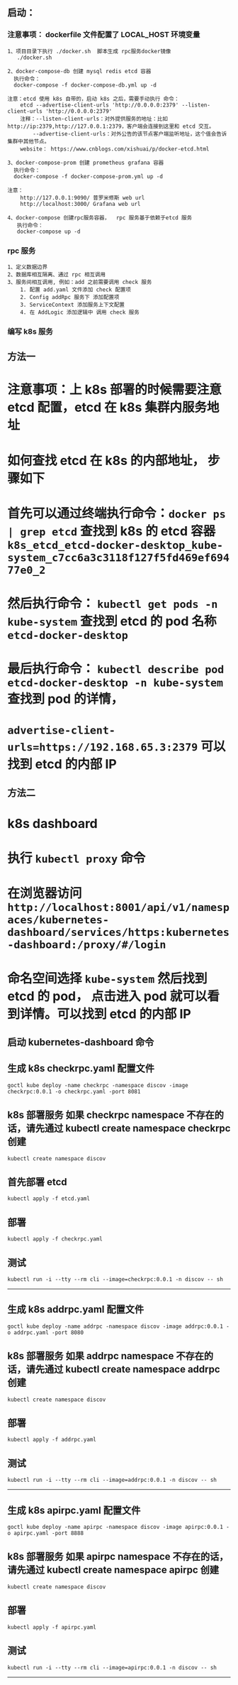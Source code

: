 ## 启动：
### **注意事项**： dockerfile 文件配置了 LOCAL_HOST 环境变量

    1、项目目录下执行 ./docker.sh  脚本生成 rpc服务docker镜像
       ./docker.sh

    2、docker-compose-db 创建 mysql redis etcd 容器
      执行命令：
      docker-compose -f docker-compose-db.yml up -d

    注意：etcd 使用 k8s 自带的，启动 k8s 之后，需要手动执行 命令：
        etcd --advertise-client-urls 'http://0.0.0.0:2379' --listen-client-urls 'http://0.0.0.0:2379'
        注释：--listen-client-urls：对外提供服务的地址：比如http://ip:2379,http://127.0.0.1:2379，客户端会连接到这里和 etcd 交互。
            --advertise-client-urls：对外公告的该节点客户端监听地址，这个值会告诉集群中其他节点。
        website： https://www.cnblogs.com/xishuai/p/docker-etcd.html

    3、docker-compose-prom 创建 prometheus grafana 容器
      执行命令：
      docker-compose -f docker-compose-prom.yml up -d
    
    注意：
        http://127.0.0.1:9090/ 普罗米修斯 web url
        http://localhost:3000/ Grafana web url
      
    4、docker-compose 创建rpc服务容器，  rpc 服务基于依赖于etcd 服务
       执行命令：
       docker-compose up -d      
       
### rpc 服务
    1、定义数据边界
    2、数据库相互隔离、通过 rpc 相互调用
    3、服务间相互调用, 例如：add 之前需要调用 check 服务 
        1. 配置 add.yaml 文件添加 check 配置项
        2. Config addRpc 服务下 添加配置项
        3. ServiceContext 添加服务上下文配置
        4. 在 AddLogic 添加逻辑中 调用 check 服务


### 编写 k8s 服务
## 方法一
# 注意事项：上 k8s 部署的时候需要注意 etcd 配置，etcd 在 k8s 集群内服务地址
# 如何查找 etcd 在 k8s 的内部地址， 步骤如下
# 首先可以通过终端执行命令：`docker ps | grep etcd` 查找到 k8s 的 etcd 容器 `k8s_etcd_etcd-docker-desktop_kube-system_c7cc6a3c3118f127f5fd469ef69477e0_2`
# 然后执行命令： `kubectl get pods -n kube-system` 查找到 etcd 的 pod 名称 `etcd-docker-desktop`
# 最后执行命令： `kubectl describe pod etcd-docker-desktop -n kube-system` 查找到 pod 的详情，
# `advertise-client-urls=https://192.168.65.3:2379` 可以找到 etcd 的内部 IP

## 方法二
# k8s dashboard 
# 执行 `kubectl proxy` 命令
# 在浏览器访问 `http://localhost:8001/api/v1/namespaces/kubernetes-dashboard/services/https:kubernetes-dashboard:/proxy/#/login`
# 命名空间选择 `kube-system` 然后找到 etcd 的 pod， 点击进入 pod 就可以看到详情。可以找到 etcd 的内部 IP

## 启动 kubernetes-dashboard 命令


##  生成 k8s checkrpc.yaml 配置文件

    goctl kube deploy -name checkrpc -namespace discov -image checkrpc:0.0.1 -o checkrpc.yaml -port 8081

## k8s 部署服务 如果 checkrpc namespace 不存在的话，请先通过 kubectl create namespace checkrpc 创建

    kubectl create namespace discov

## 首先部署 etcd

    kubectl apply -f etcd.yaml 

## 部署

    kubectl apply -f checkrpc.yaml 

## 测试
    kubectl run -i --tty --rm cli --image=checkrpc:0.0.1 -n discov -- sh

___________________________________________________________________________________________________________________

## 生成 k8s addrpc.yaml 配置文件

    goctl kube deploy -name addrpc -namespace discov -image addrpc:0.0.1 -o addrpc.yaml -port 8080

## k8s 部署服务 如果 addrpc namespace 不存在的话，请先通过 kubectl create namespace addrpc 创建

    kubectl create namespace discov

## 部署

    kubectl apply -f addrpc.yaml 

## 测试
    kubectl run -i --tty --rm cli --image=addrpc:0.0.1 -n discov -- sh
___________________________________________________________________________________________________________________

## 生成 k8s apirpc.yaml 配置文件

    goctl kube deploy -name apirpc -namespace discov -image apirpc:0.0.1 -o apirpc.yaml -port 8888

## k8s 部署服务 如果 apirpc namespace 不存在的话，请先通过 kubectl create namespace apirpc 创建

    kubectl create namespace discov

## 部署

    kubectl apply -f apirpc.yaml 

## 测试
    kubectl run -i --tty --rm cli --image=apirpc:0.0.1 -n discov -- sh
__________________________________________________________________________

